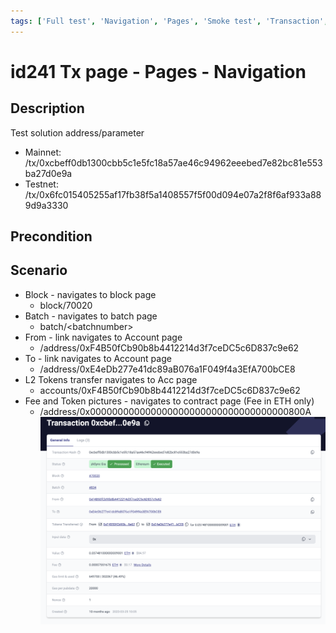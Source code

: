 ```yaml
---
tags: ['Full test', 'Navigation', 'Pages', 'Smoke test', 'Transaction', 'Active Partly Manual', 'Active']
---
```


# id241 Tx page - Pages - Navigation

## Description
Test solution address/parameter
- Mainnet: /tx/0xcbeff0db1300cbb5c1e5fc18a57ae46c94962eeebed7e82bc81e553ba27d0e9a
- Testnet: /tx/0x6fc015405255af17fb38f5a1408557f5f00d094e07a2f8f6af933a889d9a3330

## Precondition


## Scenario
- Block - navigates to block page
    - block/70020
- Batch - navigates to batch page
    - batch/\<batchnumber\>
- From - link navigates to Account page
    - /address/0xF4B50fCb90b8b4412214d3f7ceDC5c6D837c9e62
- To - link navigates to Account page
    - /address/0xE4eDb277e41dc89aB076a1F049f4a3EfA700bCE8
- L2 Tokens transfer navigates to Acc page
    - accounts/0xF4B50fCb90b8b4412214d3f7ceDC5c6D837c9e62
- Fee and Token pictures - navigates to contract page (Fee in ETH only)
    - /address/0x000000000000000000000000000000000000800A
![Screenshot](../../../../static/img/Pages/Transaction%20page/id241.png)
